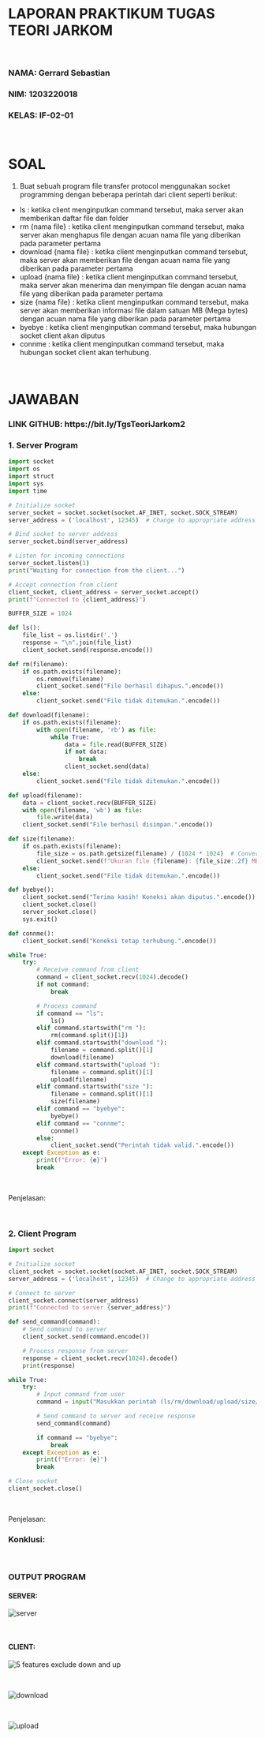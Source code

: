 # LAPORAN PRAKTIKUM TUGAS TEORI JARKOM
<br>

<h3>NAMA: Gerrard Sebastian</h3>
<h3>NIM: 1203220018</h3>
<h3>KELAS: IF-02-01</h3>
<br>

# SOAL
1. Buat sebuah program file transfer protocol menggunakan socket programming dengan beberapa perintah dari client seperti berikut:
- ls : ketika client menginputkan command tersebut, maka server akan memberikan daftar file dan folder 
- rm {nama file} : ketika client menginputkan command tersebut, maka server akan menghapus file dengan acuan nama file yang diberikan pada parameter pertama
- download {nama file} : ketika client menginputkan command tersebut, maka server akan memberikan file dengan acuan nama file yang diberikan pada parameter pertama
- upload {nama file} : ketika client menginputkan command tersebut, maka server akan menerima dan menyimpan file dengan acuan nama file yang diberikan pada parameter pertama
- size {nama file} : ketika client menginputkan command tersebut, maka server akan memberikan informasi file dalam satuan MB (Mega bytes) dengan acuan nama file yang diberikan pada parameter pertama
- byebye : ketika client menginputkan command tersebut, maka hubungan socket client akan diputus
- connme : ketika client menginputkan command tersebut, maka hubungan socket client akan terhubung.
<br>

# JAWABAN
<h3>LINK GITHUB: https://bit.ly/TgsTeoriJarkom2 </h3>

### 1.	Server Program
```python
import socket
import os
import struct
import sys
import time

# Initialize socket
server_socket = socket.socket(socket.AF_INET, socket.SOCK_STREAM)
server_address = ('localhost', 12345)  # Change to appropriate address and port

# Bind socket to server address
server_socket.bind(server_address)

# Listen for incoming connections
server_socket.listen(1)
print("Waiting for connection from the client...")

# Accept connection from client
client_socket, client_address = server_socket.accept()
print(f"Connected to {client_address}")

BUFFER_SIZE = 1024

def ls():
    file_list = os.listdir('.')
    response = "\n".join(file_list)
    client_socket.send(response.encode())

def rm(filename):
    if os.path.exists(filename):
        os.remove(filename)
        client_socket.send("File berhasil dihapus.".encode())
    else:
        client_socket.send("File tidak ditemukan.".encode())

def download(filename):
    if os.path.exists(filename):
        with open(filename, 'rb') as file:
            while True:
                data = file.read(BUFFER_SIZE)
                if not data:
                    break
                client_socket.send(data)
    else:
        client_socket.send("File tidak ditemukan.".encode())

def upload(filename):
    data = client_socket.recv(BUFFER_SIZE)
    with open(filename, 'wb') as file:
        file.write(data)
    client_socket.send("File berhasil disimpan.".encode())

def size(filename):
    if os.path.exists(filename):
        file_size = os.path.getsize(filename) / (1024 * 1024)  # Convert to MB
        client_socket.send(f"Ukuran file {filename}: {file_size:.2f} MB".encode())
    else:
        client_socket.send("File tidak ditemukan.".encode())

def byebye():
    client_socket.send("Terima kasih! Koneksi akan diputus.".encode())
    client_socket.close()
    server_socket.close()
    sys.exit()

def connme():
    client_socket.send("Koneksi tetap terhubung.".encode())

while True:
    try:
        # Receive command from client
        command = client_socket.recv(1024).decode()
        if not command:
            break

        # Process command
        if command == "ls":
            ls()
        elif command.startswith("rm "):
            rm(command.split()[1])
        elif command.startswith("download "):
            filename = command.split()[1]
            download(filename)
        elif command.startswith("upload "):
            filename = command.split()[1]
            upload(filename)
        elif command.startswith("size "):
            filename = command.split()[1]
            size(filename)
        elif command == "byebye":
            byebye()
        elif command == "connme":
            connme()
        else:
            client_socket.send("Perintah tidak valid.".encode())
    except Exception as e:
        print(f"Error: {e}")
        break
```
<br>

Penjelasan:


<br>

### 2.	Client Program
```python
import socket

# Initialize socket
client_socket = socket.socket(socket.AF_INET, socket.SOCK_STREAM)
server_address = ('localhost', 12345)  # Change to appropriate address and port

# Connect to server
client_socket.connect(server_address)
print(f"Connected to server {server_address}")

def send_command(command):
    # Send command to server
    client_socket.send(command.encode())

    # Process response from server
    response = client_socket.recv(1024).decode()
    print(response)

while True:
    try:
        # Input command from user
        command = input("Masukkan perintah (ls/rm/download/upload/size/byebye/connme): ")

        # Send command to server and receive response
        send_command(command)

        if command == "byebye":
            break
    except Exception as e:
        print(f"Error: {e}")
        break

# Close socket
client_socket.close()
```
<br>

Penjelasan:


### Konklusi:


<br>

### OUTPUT PROGRAM
#### SERVER:
![server](https://github.com/gerrardgs/Python-Heritage/assets/114888829/aabf8202-d953-41f9-98ad-0bd994dcceb4)

<br>

#### CLIENT:
![5 features exclude down and up](https://github.com/gerrardgs/Python-Heritage/assets/114888829/27b84b35-f3bc-4494-8afb-7be793d3dccd)

<br>

![download](https://github.com/gerrardgs/Python-Heritage/assets/114888829/15bc7adb-2d45-4178-861a-3b94746c908f)

<br>

![upload](https://github.com/gerrardgs/Python-Heritage/assets/114888829/a5b03fbc-751a-4e39-9aa1-4b6370bd9099)
